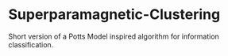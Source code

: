 Superparamagnetic-Clustering
============================

Short version of a Potts Model inspired algorithm for information classification.
